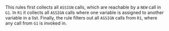 This rules first collects all `ASSIGN` calls, which are reachable by a `NEW` call in `G1`. 
In `R1` it collects all `ASSIGN` calls where one variable is assigned to another variable in a list.
Finally, the rule filters out all `ASSIGN` calls from `R1`, where any call from `G1` is invoked in.